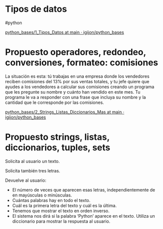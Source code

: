 # Tipos de datos

#python 


[python_bases/1_Tipos_Datos at main · igijon/python_bases](https://github.com/igijon/python_bases/tree/main/1_Tipos_Datos)

# Propuesto operadores, redondeo, conversiones, formateo: comisiones

La situación es esta: tú trabajas en una empresa donde los vendedores reciben comisiones del 13% por sus ventas totales, y tu jefe quiere que ayudes a los vendedores a calcular sus comisiones creando un programa que les pregunte su nombre y cuánto han vendido en este mes. Tu programa le va a responder con una frase que incluya su nombre y la cantidad que le corresponde por las comisiones.

[python_bases/2_Strings_Listas_Diccionarios_Mas at main · igijon/python_bases](https://github.com/igijon/python_bases/tree/main/2_Strings_Listas_Diccionarios_Mas)

# Propuesto strings, listas, diccionarios, tuples, sets

Solicita al usuario un texto.

Solicita también tres letras.

Devuelve al usuario:

- El número de veces que aparecen esas letras, independientemente de en mayúsculas o minúsculas.
- Cuántas palabras hay en todo el texto.
- Cuál es la primera letra del texto y cuál es la última.
- Tenemos que mostrar el texto en orden inverso.
- El sistema nos dirá si la palabra ‘Python’ aparece en el texto. Utiliza un diccionario para mostrar la respuesta al usuario.